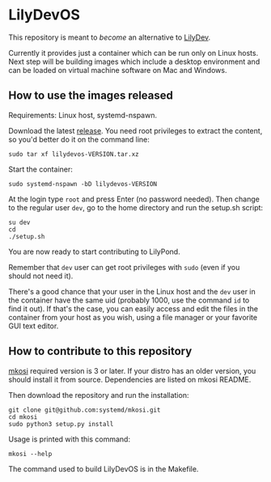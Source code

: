 # LilyDevOS

This repository is meant to *become* an alternative to
[LilyDev](https://github.com/fedelibre/LilyDev).

Currently it provides just a container which can be run only on Linux hosts.
Next step will be building images which include a desktop environment and
can be loaded on virtual machine software on Mac and Windows.


## How to use the images released

Requirements: Linux host, systemd-nspawn.

Download the latest [release](https://github.com/fedelibre/LilyDevOS/releases).
You need root privileges to extract the content, so you'd better do it on
the command line:

    sudo tar xf lilydevos-VERSION.tar.xz

Start the container:

    sudo systemd-nspawn -bD lilydevos-VERSION

At the login type `root` and press Enter (no password needed).  Then change to
the regular user `dev`, go to the home directory and run the setup.sh script:

    su dev
    cd
    ./setup.sh

You are now ready to start contributing to LilyPond.

Remember that `dev` user can get root privileges with `sudo` (even if you
should not need it).

There's a good chance that your user in the Linux host and the `dev` user
in the container have the same uid (probably 1000, use the command `id`
to find it out).  If that's the case, you can easily access and edit the files
in the container from your host as you wish, using a file manager or your
favorite GUI text editor.


## How to contribute to this repository

[mkosi](https://github.com/systemd/mkosi/) required version is 3 or later.
If your distro has an older version, you should install it from source.
Dependencies are listed on mkosi README.

Then download the repository and run the installation:

    git clone git@github.com:systemd/mkosi.git
    cd mkosi
    sudo python3 setup.py install

Usage is printed with this command:

    mkosi --help

The command used to build LilyDevOS is in the Makefile.

